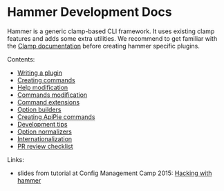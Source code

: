 Hammer Development Docs
=======================

Hammer is a generic clamp-based CLI framework. It uses existing clamp features and adds some extra utilities.
We recommend to get familiar with the [Clamp documentation](https://github.com/mdub/clamp/#quick-start)
before creating hammer specific plugins.

Contents:
 - [Writing a plugin](writing_a_plugin.md#writing-your-own-hammer-plugin)
 - [Creating commands](creating_commands.md#create-your-first-command)
 - [Help modification](help_modification.md#modify-an-existing-help)
 - [Commands modification](commands_modification.md#modify-an-existing-command)
 - [Command extensions](commands_extension.md#extend-an-existing-command)
 - [Option builders](option_builders.md#option-builders)
 - [Creating ApiPie commands](creating_apipie_commands.md#creating-commands-for-restful-api-with-apipie)
 - [Development tips](development_tips.md#development-tips)
 - [Option normalizers](option_normalizers.md#option-normalizers)
 - [Internationalization](i18n.md#internationalization)
 - [PR review checklist](review_checklist.md)

Links:
 - slides from tutorial at Config Management Camp 2015: [Hacking with hammer](https://tstrachota.fedorapeople.org/slides/hacking_with_hammer/)
